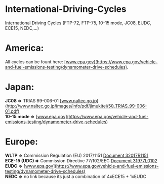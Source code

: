 # International-Driving-Cycles
International Driving Cycles (FTP-72, FTP-75, 10-15 mode, JC08, EUDC, ECE15, NEDC,...)


# America:
All cycles can be fount here: [www.epa.gov](https://www.epa.gov/vehicle-and-fuel-emissions-testing/dynamometer-drive-schedules).

# Japan:
**JC08  =>**  TRIAS 99-006-01 [www.naltec.go.jp](http://www.naltec.go.jp/images/info/pdf/jimukitei/50_TRIAS_99-006-01.pdf)  
**10-15 mode  =>**  [www.epa.gov](https://www.epa.gov/vehicle-and-fuel-emissions-testing/dynamometer-drive-schedules)


# Europe:
**WLTP  =>**  Commission Regulation (EU) 2017/1151 [Document 32017R1151](https://eur-lex.europa.eu/legal-content/EN/TXT/?uri=CELEX%3A32017R1151)  
**ECE-15 (UDC)  =>**  Commission Directive 77/102/EEC [Document 31977L0102](https://eur-lex.europa.eu/legal-content/EN/TXT/?uri=CELEX%3A31977L0102)  
**EUDC  =>**  [www.epa.gov](https://www.epa.gov/vehicle-and-fuel-emissions-testing/dynamometer-drive-schedules)  
**NEDC  =>**  no link because its just a combination of 4xECE15 + 1xEUDC

